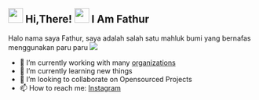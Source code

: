 <h2> <img src="https://user-images.githubusercontent.com/65858180/137293079-2440dbff-e887-4b1d-802c-49d49dcfd664.gif" width="30" /> Hi,There! <img src="https://user-images.githubusercontent.com/65858180/137293369-94c631b6-8a17-4256-927a-070da186734c.gif" width="30" /> I Am Fathur </h2>

Halo nama saya Fathur, saya adalah salah satu mahluk bumi yang bernafas menggunakan paru paru
<img src="https://user-images.githubusercontent.com/65858180/137301567-37e84890-e360-4f86-9dcc-127ff7f4f85b.gif" >


- 🔭 I’m currently working with many [organizations](https://coconut.or.id/contact)
- 🌱 I’m currently learning new things
- 👯 I’m looking to collaborate on Opensourced Projects
- 📫 How to reach me: [Instagram](https://www.instagram.com/faaathurrrr_./)